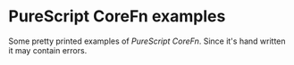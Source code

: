 # PureScript CoreFn examples

Some pretty printed examples of _PureScript CoreFn_.
Since it's hand written it may contain errors.
